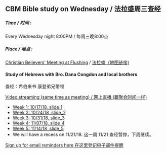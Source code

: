 ## CBM Bible study on Wednesday / 法拉盛周三查经

##### Time / 时间 : 
Every Wednesday night 8:00PM / 每周三晚8:00点

##### Place / 地点 : 
[Christian Believers' Meeting at Flushing](https://www.google.com/maps/place/Christian+Believers+Meeting/@40.7524083,-73.8137922,18z/data=!4m12!1m6!3m5!1s0x89c2603f33468b6d:0xe2592267e26adf67!2sChristian+Believers+Meeting!8m2!3d40.75226!4d-73.81273!3m4!1s0x89c2603f33468b6d:0xe2592267e26adf67!8m2!3d40.75226!4d-73.81273) / [法拉盛（地图链接)](https://www.google.com/maps/place/Christian+Believers+Meeting/@40.7524083,-73.8137922,18z/data=!4m12!1m6!3m5!1s0x89c2603f33468b6d:0xe2592267e26adf67!2sChristian+Believers+Meeting!8m2!3d40.75226!4d-73.81273!3m4!1s0x89c2603f33468b6d:0xe2592267e26adf67!8m2!3d40.75226!4d-73.81273)

#### Study of Hebrews with Bro. Dana Congdon and local brothers 
查经：希伯来书 康登弟兄带领

[Video streaming (same time as meeting) / 网上直播 (跟聚会时间一样)](https://www.youtube.com/channel/UC7UZEHXdMH0Y3DwmdzITyow)

* [Week 1: 10/17/18, ](https://youtu.be/ybarWxXomX0?t=92) [slide_1](slides/Hebr1CBM-prophecy.pdf)
* [Week 2: 10/24/18, ](https://youtu.be/GgqdfXQ06MQ?t=675) [slide_2](slides/Hebr2CBM-prophecy.pdf)
* [Week 3: 10/31/18, ](https://youtu.be/kXC3S9FxDOY?t=725) [slide_3](slides/Hebr3cbm-background.pdf)
* [Week 4: 11/07/18, ](https://youtu.be/qkfbJlYl1kA?t=655) [slide_4](slides/Hebr4CBM-argument.pdf)
* [Week 5: 11/14/18, ](https://youtu.be/DAxWVT3zOnI?t=558) [slide_5](slides/Hebr4CBM-argument.pdf)
* We will have a recess on 11/21/18. 这一周 11/21 查经暂停，下周继续。

[Sign up for email reminders here 在这里登记电子邮件提醒](https://goo.gl/forms/D87k7VBsuQMKpyJs2)




